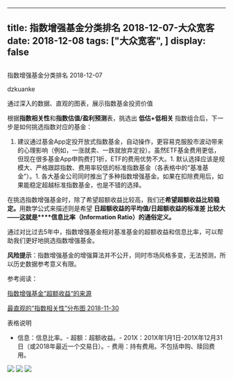 
---
title:   指数增强基金分类排名 2018-12-07-大众宽客
date: 2018-12-08
tags: ["大众宽客", ]
display: false
---


## 



指数增强基金分类排名 2018-12-07




dzkuanke




通过深入的数据、直观的图表，展示指数基金投资价值


根据**指数相关性**和**指数估值/盈利预测**表，挑选出&nbsp;**低估+低相关**&nbsp;指数组合后，下一步是如何挑选指数对应的基金：


1. 建议通过基金App定投开放式指数基金，自动操作，更容易克服股市波动带来的心理影响（例如，一涨就卖、一跌就放弃定投）。虽然ETF基金费用更低，但现在很多基金App申购费打1折，ETF的费用优势不大。1. 默认选择应该是规模大、严格跟踪指数、费用率较低的标准指数基金（各表格中的“基准基金”）。1. 各大基金公司同时推出了多种指数增强基金。如果在扣除费用后，如果能稳定超越标准指数基金，也是不错的选择。


在挑选指数增强基金时<h-char unicode="ff0c" class="">，</h-char>除了希望超额收益比较高<h-char unicode="ff0c" class=""><h-inner>，</h-inner></h-char>我们还**希望超额收益比较稳定**<h-char unicode="3002" class="">**。**</h-char>用数学公式来描述则是希望&nbsp;**日超额收益的平均值/日超额收益的标准差&nbsp;**比较大<h-char unicode="2014" class="">——</h-char>**这就是****信息比率**<h-char unicode="ff08" class="">**（**</h-char>**Information Ratio**<h-char unicode="ff09" class="">**）**</h-char>**的通俗定义**<h-char unicode="3002" class="">**。**</h-char>



通过对比过去5年中，指数增强基金相对基准基金的超额收益和信息比率<h-char unicode="ff0c" class="">，</h-char>可以帮助我们更好地挑选指数增强基金。



**风险提示**：指数增强基金的增强算法并不公开，同时市场风格多变，无法预测，所以历史数据参考意义有限。



参考阅读：

[指数增强基金”超额收益“的来源](http://mp.weixin.qq.com/s?__biz=MzAwMTc1MDcwNw==&amp;mid=2648272968&amp;idx=1&amp;sn=598917da4403d77210aa3b1a460658e4&amp;chksm=82f93394b58eba82c9a7cb228c22c656fe88c5203ff149473f9edd2d4127e44df65f5bdb146b&amp;scene=21#wechat_redirect)

[最直观的“指数相关性”分布图 2018-11-30](http://mp.weixin.qq.com/s?__biz=MzAwMTc1MDcwNw==&amp;mid=2648273525&amp;idx=2&amp;sn=4c338d0196ce3ad9abc18d9e2c351b60&amp;chksm=82f931a9b58eb8bf08ff49af498493d242e8e6781b2f205d9b1c16b700bf8bfa173881b8761f&amp;scene=21#wechat_redirect)



表格说明
- 信息：信息比率。- 超额：超额收益。- 201X：201X年1月1日-201X年12月31日（或2018年最近一个交易日）。- 费用：持有费用。不包括申购、赎回费用。


<img class="" data-copyright="0" data-ratio="1.1478260869565218" data-s="300,640" src="https://mmbiz.qpic.cn/mmbiz_png/PKw3FQPmhIguuaevVuaIrWDhuibyZHXXrz0kBHEOud2wcytzoPgRicXJCKRfasR4TnoL6hK7ZOegXd52JAxbhibdw/640?wx_fmt=png" data-type="png" data-w="1150" style=""/>

<img class="" data-copyright="0" data-ratio="1.2299651567944252" data-s="300,640" src="https://mmbiz.qpic.cn/mmbiz_png/PKw3FQPmhIguuaevVuaIrWDhuibyZHXXrIKFCG2dV9whVTbGGN8K7dSTZkCia9MHKia8pfaZibW9H9Wiax79fNvAiaaQ/640?wx_fmt=png" data-type="png" data-w="1148" style=""/>

<img class="" data-copyright="0" data-ratio="1.2333333333333334" data-s="300,640" src="https://mmbiz.qpic.cn/mmbiz_png/PKw3FQPmhIguuaevVuaIrWDhuibyZHXXrswU9MibxicB44VQNx7Xd3YkWpiaMFbqdmicTGBaibwejPHkvXVOyUzh5Qiag/640?wx_fmt=png" data-type="png" data-w="1140" style=""/>










